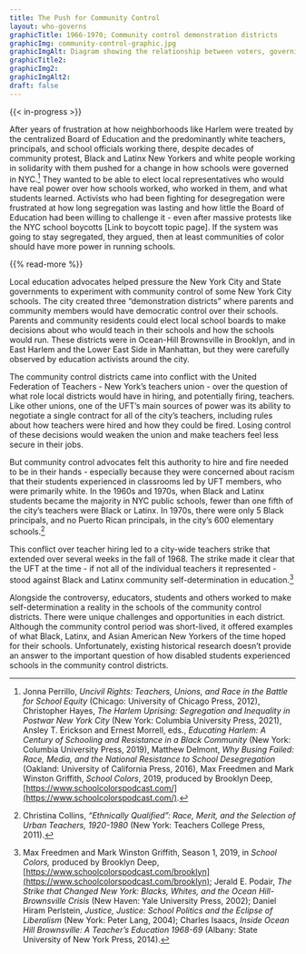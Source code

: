 ```yaml
--- 
title: The Push for Community Control
layout: who-governs
graphicTitle: 1966-1970; Community control demonstration districts
graphicImg: community-control-graphic.jpg
graphicImgAlt: Diagram showing the relationship between voters, governing board for a neighborhood, and the school system as part of an experiment
graphicTitle2:  
graphicImg2: 
graphicImgAlt2: 
draft: false
--- 
```


{{< in-progress >}}

After years of frustration at how neighborhoods like Harlem were treated by the centralized Board of Education and the predominantly white teachers, principals, and school officials working there, despite decades of community protest, Black and Latinx New Yorkers and white people working in solidarity with them pushed for a change in how schools were governed in NYC.[^1] They wanted to be able to elect local representatives who would have real power over how schools worked, who worked in them, and what students learned. Activists who had been fighting for desegregation were frustrated at how long segregation was lasting and how little the Board of Education had been willing to challenge it - even after massive protests like the NYC school boycotts [Link to boycott topic page]. If the system was going to stay segregated, they argued, then at least communities of color should have more power in running schools.

{{% read-more %}}

Local education advocates helped pressure the New York City and State governments to experiment with community control of some New York City schools. The city created three “demonstration districts” where parents and community members would have democratic control over their schools. Parents and community residents could elect local school boards to make decisions about who would teach in their schools and how the schools would run. These districts were in Ocean-Hill Brownsville in Brooklyn, and in East Harlem and the Lower East Side in Manhattan, but they were carefully observed by education activists around the city.

The community control districts came into conflict with the United Federation of Teachers - New York’s teachers union - over the question of what role local districts would have in hiring, and potentially firing, teachers. Like other unions, one of the UFT’s main sources of power was its ability to negotiate a single contract for all of the city’s teachers, including rules about how teachers were hired and how they could be fired. Losing control of these decisions would weaken the union and make teachers feel less secure in their jobs.

But community control advocates felt this authority to hire and fire needed to be in their hands - especially because they were concerned about racism that their students experienced in classrooms led by UFT members, who were primarily white. In the 1960s and 1970s, when Black and Latinx students became the majority in NYC public schools, fewer than one fifth of the city’s teachers were Black or Latinx. In 1970s, there were only 5 Black principals, and no Puerto Rican principals, in the city’s 600 elementary schools.[^2]

This conflict over teacher hiring led to a city-wide teachers strike that extended over several weeks in the fall of 1968. The strike made it clear that the UFT at the time - if not all of the individual teachers it represented - stood against Black and Latinx community self-determination in education.[^3]

Alongside the controversy, educators, students and others worked to make self-determination a reality in the schools of the community control districts. There were unique challenges and opportunities in each district. Although the community control period was short-lived, it offered examples of what Black, Latinx, and Asian American New Yorkers of the time hoped for their schools. Unfortunately, existing historical research doesn’t provide an answer to the important question of how disabled students experienced schools in the community control districts.

[^1]:  Jonna Perrillo, *Uncivil Rights: Teachers, Unions, and Race in the Battle for School Equity* (Chicago: University of Chicago Press, 2012), Christopher Hayes, *The Harlem Uprising: Segregation and Inequality in Postwar New York City* (New York: Columbia University Press, 2021), Ansley T. Erickson and Ernest Morrell, eds., *Educating Harlem: A Century of Schooling and Resistance in a Black Community* (New York: Columbia University Press, 2019), Matthew Delmont, *Why Busing Failed: Race, Media, and the National Resistance to School Desegregation* (Oakland: University of California Press, 2016), Max Freedmen and Mark Winston Griffith, *School Colors*, 2019, produced by Brooklyn Deep,[https://www.schoolcolorspodcast.com/](https://www.schoolcolorspodcast.com/).

[^2]: Christina Collins, *“Ethnically Qualified”: Race, Merit, and the Selection of Urban Teachers, 1920-1980* (New York: Teachers College Press, 2011).

[^3]: Max Freedmen and Mark Winston Griffith, Season 1, 2019, in *School Colors,* produced by Brooklyn Deep, [https://www.schoolcolorspodcast.com/brooklyn](https://www.schoolcolorspodcast.com/brooklyn); Jerald E. Podair, *The Strike that Changed New York: Blacks, Whites, and the Ocean Hill-Brownsville Crisis* (New Haven: Yale University Press, 2002); Daniel Hiram Perlstein, *Justice, Justice: School Politics and the Eclipse of Liberalism* (New York: Peter Lang, 2004); Charles Isaacs, *Inside Ocean Hill Brownsville: A Teacher’s Education 1968-69* (Albany: State University of New York Press, 2014).
